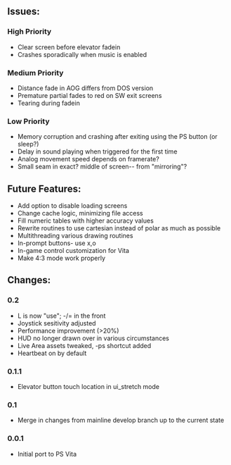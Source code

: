 ## Issues:

### High Priority
* Clear screen before elevator fadein
* Crashes sporadically when music is enabled

### Medium Priority
* Distance fade in AOG differs from DOS version
* Premature partial fades to red on SW exit screens
* Tearing during fadein

### Low Priority
* Memory corruption and crashing after exiting using the PS button (or sleep?)
* Delay in sound playing when triggered for the first time
* Analog movement speed depends on framerate?
* Small seam in exact? middle of screen-- from "mirroring"?

## Future Features:

* Add option to disable loading screens
* Change cache logic, minimizing file access
* Fill numeric tables with higher accuracy values
* Rewrite routines to use cartesian instead of polar as much as possible
* Multithreading various drawing routines
* In-prompt buttons- use x,o
* In-game control customization for Vita
* Make 4:3 mode work properly

## Changes:

### 0.2
* L is now "use"; -/= in the front
* Joystick sesitivity adjusted
* Performance improvement (>20%)
* HUD no longer drawn over in various circumstances
* Live Area assets tweaked, -ps shortcut added
* Heartbeat on by default

### 0.1.1
* Elevator button touch location in ui_stretch mode

### 0.1
* Merge in changes from mainline develop branch up to the current state

### 0.0.1
* Initial port to PS Vita
